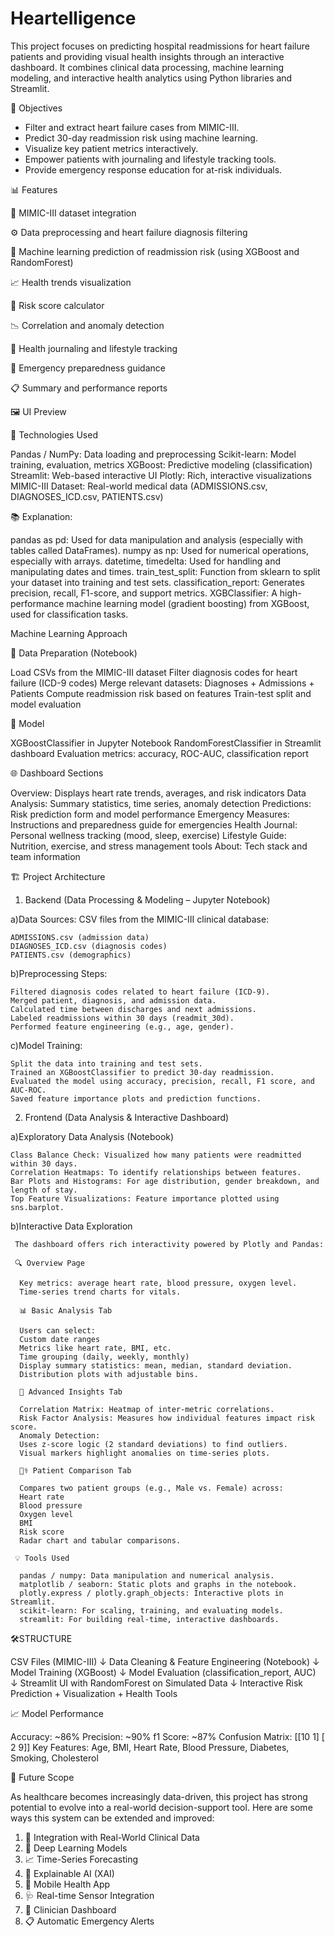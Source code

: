 # Heartelligence
This project focuses on predicting hospital readmissions for heart failure patients and providing visual health insights through an interactive dashboard. It combines clinical data processing, machine learning modeling, and interactive health analytics using Python libraries and Streamlit.


🎯 Objectives
- Filter and extract heart failure cases from MIMIC-III.
- Predict 30-day readmission risk using machine learning.
- Visualize key patient metrics interactively.
- Empower patients with journaling and lifestyle tracking tools.
- Provide emergency response education for at-risk individuals.


📊 Features


📁 MIMIC-III dataset integration

⚙️ Data preprocessing and heart failure diagnosis filtering

🤖 Machine learning prediction of readmission risk (using XGBoost and RandomForest)

📈 Health trends visualization

🧠 Risk score calculator

📉 Correlation and anomaly detection

🧾 Health journaling and lifestyle tracking

🚨 Emergency preparedness guidance

📋 Summary and performance reports

🖼️ UI Preview



🧪 Technologies Used

Pandas / NumPy:	Data loading and preprocessing
Scikit-learn:	Model training, evaluation, metrics
XGBoost:	Predictive modeling (classification)
Streamlit:	Web-based interactive UI
Plotly:	Rich, interactive visualizations
MIMIC-III Dataset:	Real-world medical data (ADMISSIONS.csv, DIAGNOSES_ICD.csv, PATIENTS.csv)


📚 Explanation:

pandas as pd: Used for data manipulation and analysis (especially with tables called DataFrames).
numpy as np: Used for numerical operations, especially with arrays.
datetime, timedelta: Used for handling and manipulating dates and times.
train_test_split: Function from sklearn to split your dataset into training and test sets.
classification_report: Generates precision, recall, F1-score, and support metrics.
XGBClassifier: A high-performance machine learning model (gradient boosting) from XGBoost, used for classification tasks.


Machine Learning Approach

📁 Data Preparation (Notebook)

Load CSVs from the MIMIC-III dataset
Filter diagnosis codes for heart failure (ICD-9 codes)
Merge relevant datasets: Diagnoses + Admissions + Patients
Compute readmission risk based on features
Train-test split and model evaluation

🤖 Model

XGBoostClassifier in Jupyter Notebook
RandomForestClassifier in Streamlit dashboard
Evaluation metrics: accuracy, ROC-AUC, classification report

🌐 Dashboard Sections

Overview:	Displays heart rate trends, averages, and risk indicators
Data Analysis:	Summary statistics, time series, anomaly detection
Predictions:	Risk prediction form and model performance
Emergency Measures:	Instructions and preparedness guide for emergencies
Health Journal:	Personal wellness tracking (mood, sleep, exercise)
Lifestyle Guide:	Nutrition, exercise, and stress management tools
About:	Tech stack and team information


🏗️ Project Architecture

1. Backend (Data Processing & Modeling – Jupyter Notebook)
   
  a)Data Sources: CSV files from the MIMIC-III clinical database:
  
    ADMISSIONS.csv (admission data)
    DIAGNOSES_ICD.csv (diagnosis codes)
    PATIENTS.csv (demographics)

  b)Preprocessing Steps:
  
    Filtered diagnosis codes related to heart failure (ICD-9).
    Merged patient, diagnosis, and admission data.
    Calculated time between discharges and next admissions.
    Labeled readmissions within 30 days (readmit_30d).
    Performed feature engineering (e.g., age, gender).

  c)Model Training:
  
    Split the data into training and test sets.
    Trained an XGBoostClassifier to predict 30-day readmission.
    Evaluated the model using accuracy, precision, recall, F1 score, and AUC-ROC.
    Saved feature importance plots and prediction functions.

2. Frontend (Data Analysis & Interactive Dashboard)
   
  a)Exploratory Data Analysis (Notebook)
  
    Class Balance Check: Visualized how many patients were readmitted within 30 days.
    Correlation Heatmaps: To identify relationships between features.    
    Bar Plots and Histograms: For age distribution, gender breakdown, and length of stay.
    Top Feature Visualizations: Feature importance plotted using sns.barplot.

   b)Interactive Data Exploration
   
     The dashboard offers rich interactivity powered by Plotly and Pandas:

     🔍 Overview Page
     
      Key metrics: average heart rate, blood pressure, oxygen level.
      Time-series trend charts for vitals.

      📊 Basic Analysis Tab
      
      Users can select:
      Custom date ranges
      Metrics like heart rate, BMI, etc.
      Time grouping (daily, weekly, monthly)
      Display summary statistics: mean, median, standard deviation.
      Distribution plots with adjustable bins.

      🧠 Advanced Insights Tab
      
      Correlation Matrix: Heatmap of inter-metric correlations.
      Risk Factor Analysis: Measures how individual features impact risk score.
      Anomaly Detection:
      Uses z-score logic (2 standard deviations) to find outliers.
      Visual markers highlight anomalies on time-series plots.

      🧑‍⚕️ Patient Comparison Tab
      
      Compares two patient groups (e.g., Male vs. Female) across:
      Heart rate
      Blood pressure
      Oxygen level
      BMI
      Risk score
      Radar chart and tabular comparisons.

     💡 Tools Used
     
      pandas / numpy: Data manipulation and numerical analysis.
      matplotlib / seaborn: Static plots and graphs in the notebook.
      plotly.express / plotly.graph_objects: Interactive plots in Streamlit.
      scikit-learn: For scaling, training, and evaluating models.
      streamlit: For building real-time, interactive dashboards.


🛠️STRUCTURE

CSV Files (MIMIC-III) 
    ↓
Data Cleaning & Feature Engineering (Notebook)
    ↓
Model Training (XGBoost)
    ↓
Model Evaluation (classification_report, AUC)
    ↓
Streamlit UI with RandomForest on Simulated Data
    ↓
Interactive Risk Prediction + Visualization + Health Tools


📈 Model Performance

Accuracy: ~86%
Precision: ~90%
f1 Score: ~87%
Confusion Matrix:  [[10  1]
                   [ 2  9]]
Key Features: Age, BMI, Heart Rate, Blood Pressure, Diabetes, Smoking, Cholesterol


🚀 Future Scope

As healthcare becomes increasingly data-driven, this project has strong potential to evolve into a real-world decision-support tool. Here are some ways this system can be extended and improved:

1. 🔬 Integration with Real-World Clinical Data
2. 🧠 Deep Learning Models
3. 📈 Time-Series Forecasting
4. 🧪 Explainable AI (XAI)
5. 📱 Mobile Health App
6. 🩺 Real-time Sensor Integration
7. 🏥 Clinician Dashboard
8. 📋 Automatic Emergency Alerts

